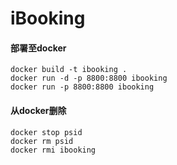 # iBooking



#### 部署至docker

```
docker build -t ibooking .
docker run -d -p 8800:8800 ibooking
docker run -p 8800:8800 ibooking
```

#### 从docker删除

```
docker stop psid
docker rm psid
docker rmi ibooking
```

